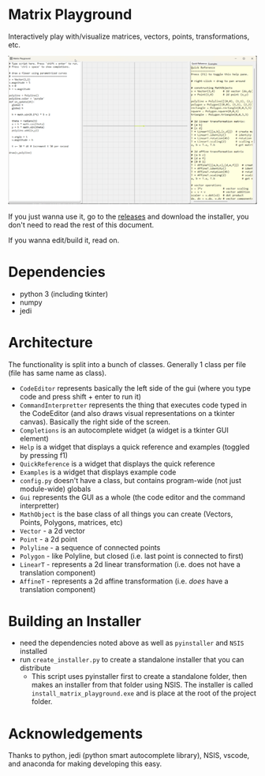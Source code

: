 # Matrix Playground

Interactively play with/visualize matrices, vectors, points, transformations, etc.

![](parametric_curve.gif)

If you just wanna use it, go to the [releases](https://github.com/MeLikeyCode/matrix_playground/releases) and download the installer, you don't need to read the rest of this document.

If you wanna edit/build it, read on.

# Dependencies
- python 3 (including tkinter)
- numpy
- jedi

# Architecture
The functionality is split into a bunch of classes. Generally 1 class per file (file has same name as class).
- `CodeEditor` represents basically the left side of the gui (where you type code and press shift + enter to run it)
- `CommandInterpretter` represents the thing that executes code typed in the CodeEditor (and also draws visual representations on a tkinter canvas). Basically the right side of the screen.
- `Completions` is an autocomplete widget (a widget is a tkinter GUI element)
- `Help` is a widget that displays a quick reference and examples (toggled by pressing f1)
- `QuickReference` is a widget that displays the quick reference
- `Examples` is a widget that displays example code
- `config.py` doesn't have a class, but contains program-wide (not just module-wide) globals
- `Gui` represents the GUI as a whole (the code editor and the command interpretter)
- `MathObject` is the base class of all things you can create (Vectors, Points, Polygons, matrices, etc)
- `Vector` - a 2d vector
- `Point` - a 2d point
- `Polyline` - a sequence of connected points
- `Polygon` - like Polyline, but closed (i.e. last point is connected to first)
- `LinearT` - represents a 2d linear transformation (i.e. does not have a translation component)
- `AffineT` - represents a 2d affine transformation (i.e. *does* have a translation component)

# Building an Installer
- need the dependencies noted above as well as `pyinstaller` and `NSIS` installed
- run `create_installer.py` to create a standalone installer that you can distribute
  - This script uses pyinstaller first to create a standalone folder, then makes an installer from that folder using NSIS. The installer is called `install_matrix_playground.exe` and is place at the root of the project folder.

# Acknowledgements
Thanks to python, jedi (python smart autocomplete library), NSIS, vscode, and anaconda for making developing this easy.
